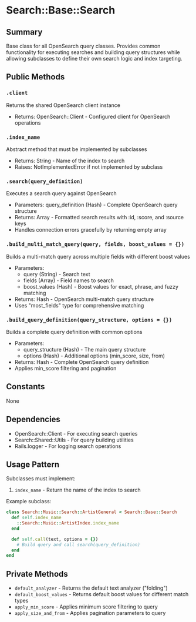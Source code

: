 # Search::Base::Search

## Summary
Base class for all OpenSearch query classes. Provides common functionality for executing searches and building query structures while allowing subclasses to define their own search logic and index targeting.

## Public Methods

### `.client`
Returns the shared OpenSearch client instance
- Returns: OpenSearch::Client - Configured client for OpenSearch operations

### `.index_name`
Abstract method that must be implemented by subclasses
- Returns: String - Name of the index to search
- Raises: NotImplementedError if not implemented by subclass

### `.search(query_definition)`
Executes a search query against OpenSearch
- Parameters: query_definition (Hash) - Complete OpenSearch query structure
- Returns: Array - Formatted search results with :id, :score, and :source keys
- Handles connection errors gracefully by returning empty array

### `.build_multi_match_query(query, fields, boost_values = {})`
Builds a multi-match query across multiple fields with different boost values
- Parameters: 
  - query (String) - Search text
  - fields (Array) - Field names to search
  - boost_values (Hash) - Boost values for exact, phrase, and fuzzy matching
- Returns: Hash - OpenSearch multi-match query structure
- Uses "most_fields" type for comprehensive matching

### `.build_query_definition(query_structure, options = {})`
Builds a complete query definition with common options
- Parameters:
  - query_structure (Hash) - The main query structure
  - options (Hash) - Additional options (min_score, size, from)
- Returns: Hash - Complete OpenSearch query definition
- Applies min_score filtering and pagination

## Constants
None

## Dependencies
- OpenSearch::Client - For executing search queries
- Search::Shared::Utils - For query building utilities
- Rails.logger - For logging search operations

## Usage Pattern
Subclasses must implement:
1. `index_name` - Return the name of the index to search

Example subclass:
```ruby
class Search::Music::Search::ArtistGeneral < Search::Base::Search
  def self.index_name
    ::Search::Music::ArtistIndex.index_name
  end

  def self.call(text, options = {})
    # Build query and call search(query_definition)
  end
end
```

## Private Methods
- `default_analyzer` - Returns the default text analyzer ("folding")
- `default_boost_values` - Returns default boost values for different match types
- `apply_min_score` - Applies minimum score filtering to query
- `apply_size_and_from` - Applies pagination parameters to query 